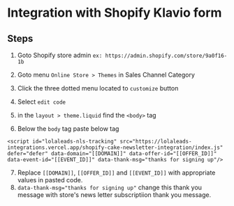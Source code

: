 # Integration with Shopify Klavio form

## Steps

1. Goto Shopify store admin `ex: https://admin.shopify.com/store/9a0f16-1b`

2. Goto menu `Online Store > Themes` in Sales Channel Category
3. Click the three dotted menu located to `customize` button
4. Select `edit code`
5. in the `layout > theme.liquid` find the `<body>` tag
6. Below the `body` tag paste below tag

```
<script id="lolaleads-nls-tracking" src="https://lolaleads-integrations.vercel.app/shopify-cake-newsletter-integration/index.js" defer="defer" data-domain="[[DOMAIN]]" data-offer-id="[[OFFER_ID]]" data-event-id="[[EVENT_ID]]" data-thank-msg="thanks for signing up"/>
```

7. Replace `[[DOMAIN]]`, `[[OFFER_ID]]` and `[[EVENT_ID]]` with appropriate values in pasted code.
8. `data-thank-msg="thanks for signing up"` change this thank you message with store's news letter subscriptiion thank you message.
